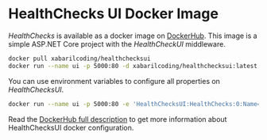 # HealthChecks UI Docker Image

*HealthChecks* is available as a docker image on [DockerHub](https://hub.docker.com/r/xabarilcoding/healthchecksui/). This image is a simple ASP.NET Core project with the *HealthCheckUI* middleware.

```bash
docker pull xabarilcoding/healthchecksui
docker run --name ui -p 5000:80 -d xabarilcoding/healthchecksui:latest
```

You can use environment variables to configure all properties on *HealthChecksUI*. 

```bash
docker run --name ui -p 5000:80 -e 'HealthChecksUI:HealthChecks:0:Name=httpBasic' -e 'HealthChecksUI:HealthChecks:0:Uri=http://the-healthchecks-server-path' -d xabarilcoding/healthchecksui:latest
```

Read the [DockerHub full description](https://hub.docker.com/r/xabarilcoding/healthchecksui/) to get more information about HealthChecksUI docker configuration.
